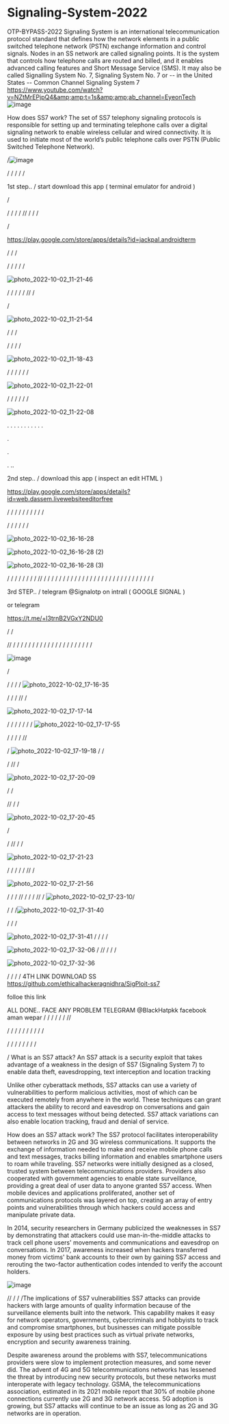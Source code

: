 
# Signaling-System-2022
OTP-BYPASS-2022 Signaling System is an international telecommunication protocol standard that defines how the network elements in a public switched telephone network (PSTN) exchange information and control signals. Nodes in an SS network are called signaling points. It is the system that controls how telephone calls are routed and billed, and it enables advanced calling features and Short Message Service (SMS). It may also be called Signalling System No. 7, Signaling System No. 7 or -- in the United States -- Common Channel Signaling System 7 https://www.youtube.com/watch?v=NZtMrEPjpQ4&amp;amp;t=1s&amp;amp;ab_channel=EyeonTech  
![image](https://user-images.githubusercontent.com/114885808/193886192-e3892ef0-7849-4109-b318-5c681992c528.png)


How does SS7 work?
The set of SS7 telephony signaling protocols is responsible for setting up and terminating telephone calls over a digital signaling network to enable wireless cellular and wired connectivity. It is used to initiate most of the world’s public telephone calls over PSTN (Public Switched Telephone Network).

/![image](https://user-images.githubusercontent.com/114885808/193886398-99c193ec-609f-455a-933a-4bc956ccb106.png)

/
/
/
/
/


1st step..
/
start download this app ( terminal emulator for android )




/

/
/
/
/
//
/
/
/

/


https://play.google.com/store/apps/details?id=jackpal.androidterm


/
/
/

/
/
/
/
/





![photo_2022-10-02_11-21-46](https://user-images.githubusercontent.com/114885808/193479856-0151795a-5223-4062-b134-73e9b7a4d5fd.jpg)

/
/
/
/
/
//
/

/




![photo_2022-10-02_11-21-54](https://user-images.githubusercontent.com/114885808/193479859-1576d5de-70de-48f8-aaa1-fcbbc4ad5f30.jpg)



/
/
/

/
/
/
/




![photo_2022-10-02_11-18-43](https://user-images.githubusercontent.com/114885808/193479877-0d14fe23-ca32-4b36-992b-889fed6fd5fe.jpg)





/
/
/
/
/
/


![photo_2022-10-02_11-22-01](https://user-images.githubusercontent.com/114885808/193479882-b11155e6-4b98-4ba9-bab2-5444fed9204d.jpg)


/
/
/
/
/
/






![photo_2022-10-02_11-22-08](https://user-images.githubusercontent.com/114885808/193479888-171df357-4828-46a1-a92b-52c0adbb9be5.jpg)


.
.
.
.
.
.
.
.
.
.
.

.








.

.
..











2nd step..
/
download this app ( inspect an edit HTML )


https://play.google.com/store/apps/details?id=web.dassem.livewebsiteeditorfree



/
/
/
/
/
/
/
/
/
/

/
/
/
/
/
/



![photo_2022-10-02_16-16-28](https://user-images.githubusercontent.com/114885808/193480708-8ff0d41b-53d8-4f42-8c79-c6a63fb04bd1.jpg)








![photo_2022-10-02_16-16-28 (2)](https://user-images.githubusercontent.com/114885808/193480711-185c78ff-64c9-47b2-b1e0-1b39838f055a.jpg)







![photo_2022-10-02_16-16-28 (3)](https://user-images.githubusercontent.com/114885808/193480716-c9cc5f93-4bcb-469b-9917-533c346744b6.jpg)











/
/
/
/
/
/
/
/
//
/
/
/
/
/
/
/
/
/
/
/
/
/
/
/
/
/
/
/
/
/
/
/
/
/
/
/
/
/

3rd STEP..
 /
 telegram 
 @Signalotp on intrall  ( GOOGLE SIGNAL ) 

or
telegram

https://t.me/+l3trnB2VGxY2NDU0


/
/

//
/
/
/
/
/
/
/
/
/
/
/
/
/
/
/
/
/
/
/
/
/

![image](https://user-images.githubusercontent.com/114885808/194079562-0b0e6aaa-23b9-431f-9cca-e8b1167a725d.png)


/

/
/
/
/
![photo_2022-10-02_17-16-35](https://user-images.githubusercontent.com/114885808/193482824-46cd1394-fb4f-4c7b-a18c-44ac2bed9586.jpg)

/
/
/
//
/

![photo_2022-10-02_17-17-14](https://user-images.githubusercontent.com/114885808/193482859-4f0d984f-4747-498c-991b-d88e37e8e206.jpg)

/
/
/
/
/
/
/
![photo_2022-10-02_17-17-55](https://user-images.githubusercontent.com/114885808/193482906-20d9419d-e789-4b77-b4e4-5da7da9b062d.jpg)

/
/
/
/
//

/
![photo_2022-10-02_17-19-18](https://user-images.githubusercontent.com/114885808/193482942-54dbaa31-977b-4160-b7ae-3e0bd10da7ee.jpg)
/
/

/
//
/

![photo_2022-10-02_17-20-09](https://user-images.githubusercontent.com/114885808/193482969-493b7a8b-3e17-47a5-ba52-d17d80ff8c01.jpg)


/
/

//
/
/

![photo_2022-10-02_17-20-45](https://user-images.githubusercontent.com/114885808/193482999-a7f3dfd2-1a2b-47b4-b02b-fc741d83616c.jpg)

/

/
//
/
/

![photo_2022-10-02_17-21-23](https://user-images.githubusercontent.com/114885808/193483042-c9fb457e-9ec2-4e69-935c-4cb767e42b13.jpg)


/
/
/
/
/
//
/

![photo_2022-10-02_17-21-56](https://user-images.githubusercontent.com/114885808/193483333-9bb76a54-a4f0-401b-a880-feeb0c452346.jpg)

/
/
/
//
/
/
/
//
/
![photo_2022-10-02_17-23-10](https://user-images.githubusercontent.com/114885808/193483336-0dd1526e-bc84-41d3-a5fe-574a34d22da0.jpg)/

/
/
/![photo_2022-10-02_17-31-40](https://user-images.githubusercontent.com/114885808/193484268-f295e3b5-348c-48d9-a45d-f63ab48d9c79.jpg)

/
/
/

![photo_2022-10-02_17-31-41](https://user-images.githubusercontent.com/114885808/193484276-1e14be10-bb4b-4ec5-8dc0-ef111d6b8f78.jpg)
/
/
/
/

![photo_2022-10-02_17-32-06](https://user-images.githubusercontent.com/114885808/193484288-2bf9ce4e-c5ee-4503-a691-5d23f3911662.jpg)
/
//
/
/
/

![photo_2022-10-02_17-32-36](https://user-images.githubusercontent.com/114885808/193484293-c92c45b9-0ecf-432f-87d1-a8a879f7efad.jpg)

/
/
/
/ 4TH LINK DOWNLOAD SS 
https://github.com/ethicalhackeragnidhra/SigPloit-ss7

folloe this link  

ALL DONE..
FACE ANY PROBLEM 
TELEGRAM @BlackHatpkk
facebook aman wepar
/
/
/
/
/
/
//

/
/
/
/
/
/
/
/
/
/

/
/
/
/
/
/
/
/

/
What is an SS7 attack?
An SS7 attack is a security exploit that takes advantage of a weakness in the design of SS7 (Signaling System 7) to enable data theft, eavesdropping, text interception and location tracking

Unlike other cyberattack methods, SS7 attacks can use a variety of vulnerabilities to perform malicious activities, most of which can be executed remotely from anywhere in the world. These techniques can grant attackers the ability to record and eavesdrop on conversations and gain access to text messages without being detected. SS7 attack variations can also enable location tracking, fraud and denial of service.

How does an SS7 attack work?
The SS7 protocol facilitates interoperability between networks in 2G and 3G wireless communications. It supports the exchange of information needed to make and receive mobile phone calls and text messages, tracks billing information and enables smartphone users to roam while traveling. SS7 networks were initially designed as a closed, trusted system between telecommunications providers. Providers also cooperated with government agencies to enable state surveillance, providing a great deal of user data to anyone granted SS7 access. When mobile devices and applications proliferated, another set of communications protocols was layered on top, creating an array of entry points and vulnerabilities through which hackers could access and manipulate private data.

In 2014, security researchers in Germany publicized the weaknesses in SS7 by demonstrating that attackers could use man-in-the-middle attacks to track cell phone users' movements and communications and eavesdrop on conversations. In 2017, awareness increased when hackers transferred money from victims' bank accounts to their own by gaining SS7 access and rerouting the two-factor authentication codes intended to verify the account holders.

![image](https://user-images.githubusercontent.com/114885808/193885578-4cdd420b-0f84-4f33-b104-0a8a62103454.png)




//
/
/
/The implications of SS7 vulnerabilities
SS7 attacks can provide hackers with large amounts of quality information because of the surveillance elements built into the network. This capability makes it easy for network operators, governments, cybercriminals and hobbyists to track and compromise smartphones, but businesses can mitigate possible exposure by using best practices such as virtual private networks, encryption and security awareness training.

Despite awareness around the problems with SS7, telecommunications providers were slow to implement protection measures, and some never did. The advent of 4G and 5G telecommunications networks has lessened the threat by introducing new security protocols, but these networks must interoperate with legacy technology. GSMA, the telecommunications association, estimated in its 2021 mobile report that 30% of mobile phone connections currently use 2G and 3G network access. 5G adoption is growing, but SS7 attacks will continue to be an issue as long as 2G and 3G networks are in operation.

